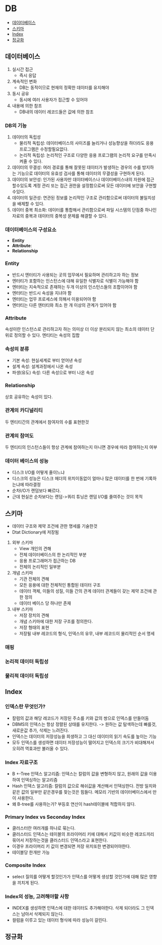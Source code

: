 # DB

* [데이터베이스](#데이터베이스)
* [스키마](#스키마)
* [Index](#Index)
* [정규화](#정규화)

## 데이터베이스

1. 실시간 접근
    * 즉시 응답
2. 계속적인 변화
    * DB는 동적이므로 현재의 정확한 데이터를 유지해야
3. 동시 공유
    * 동시에 여러 사용자가 접근할 수 있어야
4. 내용에 의한 참조
    * DB내의 데이터 레코드들은 값에 의한 참조

### DB의 기능

1. 데이터의 독립성
    * 물리적 독립성: 데이터베이스의 사이즈를 늘리거나 성능향상을 하더라도 응용 프로그램은 수정할필요없다.
    * 논리적 독립성: 논리적인 구조로 다양한 응용 프로그램의 논리적 요구를 만족시켜줄 수 있다.
2. 데이터의 무결성: 여러 경로를 통해 잘못된 데이터가 발생하는 경우의 수를 방지하는 기능으로 데이터의 유효성 검사를 통해 데이터의 무결성을 구현하게 된다.
3. 데이터의 보안성: 인가된 사용자만 데이터베이스나 데이터베이스내의 자원에 접근할수있도록 계정 관리 또는 접근 권한을 설정함으로써 모든 데이터에 보안을 구현할수있다.
4. 데이터의 일관성: 연관된 정보를 논리적인 구조로 관리함으로써 데이터의 불일치성을 배제할 수 있다.
5. 데이터 중복 최소화: 데이터를 통합해서 관리함으로써 파일 시스템의 단점중 하나인 자료의 중복과 데이터의 중복성 문제를 해결할 수 있다.

### 데이터베이스의 구성요소

* **Entity**
* **Attribute**:
* **Relationship**

### Entity

* 반드시 엔터티가 사용되는 곳의 업무에서 필요하며 관리하고자 하는 정보
* 엔터티가 포함하는 인스턴스에 대해 유일한 식별자로 식별이 가능해야 함
* 엔터티는 지속적으로 존재하는 두개 이상의 인스턴스들의 조합이어야 함
* 엔터티는 반드시 속성을 지녀야 함
* 엔터티는 업무 프로세스에 의해서 이용되어야 함
* 엔터티는 다른 엔터티와 최소 한 개 이상의 관계가 있어야 함

### Attribute

속성이란 인스턴스로 관리하고자 하는 의미상 더 이상 분리되지 않는 최소의 데이터 단위로 정의할 수 있다.
엔티티는 속성의 집합

### 속성의 분류

* 기본 속성: 현실세계로 부터 얻어낸 속성
* 설계 속성: 설계과정에서 나온 속성
* 파생(유도) 속성: 다른 속성으로 부터 나온 속성

### Relationship

상호 공유하는 속성이 있다.

### 관계의 카디널리티
두 엔티티간의 관계에서 참여자의 수를 표현한것

### 관계의 참여도
두 엔티티의 인스턴스들이 항상 관계에 참여하는지 아니면 경우에 따라 참여하는지 여부

### 데이터 베이스의 성능

* 디스크 I/O를 어떻게 줄이느냐
* 디스크의 성능은 디스크 헤더의 위치이동없이 얼마나 많은 데이터를 한 번에 기록하는냐에 따라결정
* 순차I/O가 랜덤보다 빠르다.
* 근데 현실은 순차보다는 랜덤->쿼리 튜닝은 랜덤 I/O를 줄여주는 것이 목적

## 스키마
* 데이터 구조와 제약 조건에 관한 명세를 기술한것
* Dtat Dictionary에 저장됨

1. 외부 스키마
    * View 개인의 견해
    * 전체 데이터베이스의 한 논리적인 부분
    * 응용 프로그래머가 접근하는 DB
    * 전체의 논리적인 일부분
2. 개념 스키마
    * 기관 전체의 견해
    * 모든 응용에 대한 전체적인 통합된 데이터 구조
    * 데이터 객체, 이들의 성질, 이들 간의 관계 데이터 관계들이 갖는 제약 조건에 관한 정의
    * 데이터 베이스 당 하나만 존재
3. 내부 스키마
    * 저장 장치의 견해
    * 개념 스키마에 대한 저장 구조를 정의한다.
    * 저장 형태의 표현
    * 저장될 내부 레코드의 형식, 인덱스의 유무, 내부 레코드이 물리적인 순서 명세

### 매핑

### 논리적 데이터 독립성

### 물리적 데이터 독립성


## Index

### 인덱스란 무엇인가?

* 칼럼의 값과 해당 레코드가 저장된 주소를 키와 값의 쌍으로 인덱스를 만들어둠
* DBMS의 인덱스는 항상 정렬된 상태를 유지한다. -> 원하는 값 탐색하는데 빠를것, 새로운값 추가, 삭제는 느려진다.
* 인덱스는 데이터의 저장성능을 희생하고 그 대신 데이터의 읽기 속도를 높이는 기능
* 모두 인덱스를 생성하면 데이터 저장성능이 떨어지고 인덱스의 크기가 비대해져서 오히려 역효과만 불러올 수 있다.

### Index 자료구조

* B +-Tree 인덱스 알고리즘: 인덱스는 칼럼의 값을 변형하지 않고, 원래의 값을 이용하여 인덱싱하는 알고리즘
* Hash 인덱스 알고리즘: 칼럼의 값으로 해쉬값을 계산해서 인덱싱한다. 전방 일치와 같은 값의 일부만 같은경우를 찾는것은 힘들다. 메모리 기반의 데이터베이스에서 만이 사용한다.
* 왜 B-tree를 사용하는가? 부등호 연산이 hash테이블에 적합하지 않다.

### Primary Index vs Seconday Index

* 클러스터란 여러개를 하나로 묶는다.
* 클러스터드 인덱스는 테이블의 프라이머리 키에 대해서 키값이 비슷한 레코드끼리 묶어서 저장하는것을 클러스터드 인덱스라고 표현한다.
* 이경우 프라이머리 키 값이 변경되면 저장 위치또한 변경되어야한다.
* 테이블당 한개만 가능

### Composite Index

* select 질의를 어떻게 할것인가가 인덱스를 어떻게 생성할 것인가에 대해 많은 영향을 끼치게 된다.

### Index의 성능, 고려해야할 사항

* INDEX를 생성하면 인덱스에 대한 데이터도 추가해야한다. 삭제 되더라도 그 인덱스는 남아서 삭제되지 않는다.
* 컬럼을 이루고 있는 데이터 형식에 따라 성능이 갈린다.

## 정규화
